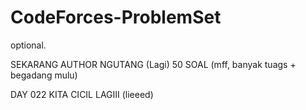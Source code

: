 # CodeForces-ProblemSet
optional.

SEKARANG AUTHOR NGUTANG (Lagi) 50 SOAL (mff, banyak tuags + begadang mulu)

DAY 022 KITA CICIL LAGIII (lieeed)
